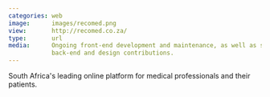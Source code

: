 ```yaml
---
categories: web
image:      images/recomed.png
view:       http://recomed.co.za/
type:       url
media:      Ongoing front-end development and maintenance, as well as some
            back-end and design contributions.
---
```

South Africa's leading online platform for medical professionals and their
patients.
